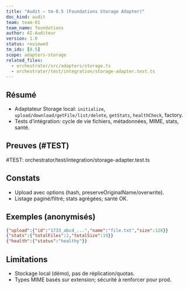 ```yaml
---
title: "Audit — tm-8.5 (Foundations Storage Adapter)"
doc_kind: audit
team: team-01
team_name: foundations
author: AI-Auditeur
version: 1.0
status: reviewed
tm_ids: [8.5]
scope: adapters-storage
related_files:
  - orchestrator/src/adapters/storage.ts
  - orchestrator/test/integration/storage-adapter.test.ts
---
```


## Résumé
- Adaptateur Storage local: `initialize`, `upload/download/getFile/list/delete`, `getStats`, `healthCheck`, factory.
- Tests d’intégration: cycle de vie fichiers, métadonnées, MIME, stats, santé.

## Preuves (#TEST)
#TEST: orchestrator/test/integration/storage-adapter.test.ts

## Constats
- Upload avec options (hash, preserveOriginalName/overwrite).
- Listage paginé/filtré; stats agrégées; santé OK.

## Exemples (anonymisés)
```json
{"upload":{"id":"1733_abcd_...","name":"file.txt","size":128}}
{"stats":{"totalFiles":2,"totalSize":19}}
{"health":{"status":"healthy"}}
```

## Limitations
- Stockage local (démo), pas de réplication/quotas.
- Types MIME basés sur extension; sécurité à renforcer pour prod.
